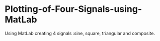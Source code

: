 # Plotting-of-Four-Signals-using-MatLab
Using MatLab creating 4 signals :sine, square, triangular and composite.
